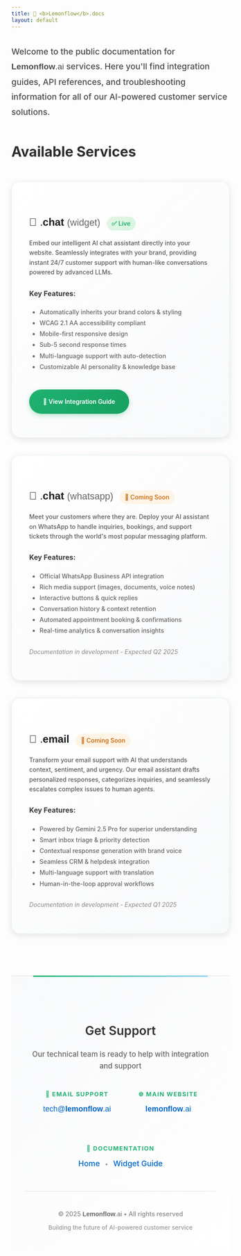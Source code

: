 ```yaml
---
title: 🍋 <b>Lemonflow</b>.docs
layout: default
---
```


<style>
  @import url('https://fonts.googleapis.com/css2?family=Raleway:wght@400;450;500;600;700&display=swap');
  
  h1 {
    font-family: 'Raleway', -apple-system, BlinkMacSystemFont, 'Segoe UI', Roboto, sans-serif !important;
    font-weight: 700 !important;
    font-size: 3rem !important;
    margin-bottom: 1.5rem !important;
    background: linear-gradient(135deg, #1FB270 0%, #8fd3f4 100%);
    -webkit-background-clip: text;
    -webkit-text-fill-color: transparent;
    background-clip: text;
    font-variant-ligatures: normal !important;
    -webkit-font-variant-ligatures: normal !important;
  }
  
  .site-title {
    font-family: 'Raleway', sans-serif !important;
  }
  
  .site-title .lemon {
    font-weight: 600 !important;
  }
  
  .site-title .docs {
    font-weight: 450 !important;
  }
  
  .docs, body {
    font-family: 'Raleway', -apple-system, BlinkMacSystemFont, 'Segoe UI', Roboto, sans-serif !important;
    font-weight: 450 !important;
    line-height: 1.7 !important;
    font-variant-ligatures: normal !important;
    -webkit-font-variant-ligatures: normal !important;
    font-feature-settings: "liga" 1 !important;
  }
  
  .service-card {
    margin: 2.5rem 0;
    padding: 2.5rem;
    background: linear-gradient(135deg, #ffffff 0%, #f8f9fa 100%);
    border-radius: 20px;
    box-shadow: 0 4px 15px rgba(0, 0, 0, 0.1);
    border: 1px solid rgba(31, 178, 112, 0.1);
    transition: all 0.3s cubic-bezier(0.4, 0, 0.2, 1);
    position: relative;
    overflow: hidden;
  }
  
  .service-card::before {
    content: '';
    position: absolute;
    top: 0;
    left: 0;
    right: 0;
    height: 4px;
    background: linear-gradient(90deg, #1FB270 0%, #8fd3f4 100%);
    transform: scaleX(0);
    transition: transform 0.3s;
  }
  
  .service-card:hover {
    box-shadow: 0 8px 25px rgba(31, 178, 112, 0.15);
    border-color: rgba(31, 178, 112, 0.3);
  }
  
  .service-card:hover::before {
    transform: scaleX(1);
  }
  
  .status-badge {
    display: inline-block;
    padding: 0.25rem 0.75rem;
    border-radius: 20px;
    font-size: 0.875rem;
    font-weight: 500;
    margin-left: 0.5rem;
  }
  
  .status-available {
    background: linear-gradient(135deg, #e7f5e7 0%, #d4f4dd 100%);
    color: #1FB270;
    font-weight: 600;
  }
  
  .status-coming {
    background: #fff4e5;
    color: #c96100;
  }
  
  .feature-list {
    margin: 1rem 0;
    padding-left: 1.5rem;
  }
  
  .cta-button {
    display: inline-block;
    padding: 1rem 2rem;
    background: linear-gradient(135deg, #1FB270 0%, #17a060 100%);
    color: #ffffff;
    text-decoration: none;
    border-radius: 40px;
    font-weight: 600;
    transition: all 0.3s cubic-bezier(0.4, 0, 0.2, 1);
    margin-top: 1.5rem;
    box-shadow: 0 4px 12px rgba(31, 178, 112, 0.3);
  }
  
  .cta-button:hover {
    background: linear-gradient(135deg, #17a060 0%, #1FB270 100%);
    box-shadow: 0 6px 20px rgba(31, 178, 112, 0.4);
  }
  
  footer {
    background: linear-gradient(135deg, #f8f9fa 0%, #ffffff 100%);
    color: #333;
    padding: 4rem 2rem 2rem 2rem;
    margin-top: 6rem;
    text-align: center;
    position: relative;
    border-top: 1px solid #e0e0e0;
  }
  
  footer::before {
    content: '';
    position: absolute;
    top: -1px;
    left: 10%;
    right: 10%;
    height: 3px;
    background: linear-gradient(90deg, #1FB270 0%, #8fd3f4 100%);
    border-radius: 2px;
  }
  
  .footer-link {
    color: #0066cc !important;
    text-decoration: none !important;
    transition: all 0.3s;
    border-bottom: 1px solid transparent;
  }
  
  .footer-link:hover {
    color: #1FB270 !important;
    border-bottom-color: #1FB270;
  }
  
  .service-name {
    font-family: 'Raleway', sans-serif;
  }
  
  .service-name .dot {
    font-weight: 450;
    color: #1a1a1a;
  }
  
  .service-name .name {
    font-weight: 600;
    color: #1a1a1a;
  }
  
  .service-name .type {
    font-weight: 400;
    color: #666;
    font-size: 0.9em;
  }
</style>

<div class="docs">

<p style="font-size: 1.2rem; color: #4a4a4a; margin: 2rem 0; line-height: 1.8;">
Welcome to the public documentation for <span style="font-family: 'Raleway', sans-serif;"><strong style="font-weight: 600;">Lemonflow</strong><span style="font-weight: 450;">.ai</span></span> services. Here you'll find integration guides, API references, and troubleshooting information for all of our AI-powered customer service solutions.
</p>

<h2 style="font-size: 2rem; margin: 3rem 0 2rem 0; color: #2c2c2c;">Available Services</h2>

<div class="service-card">
  <h3 style="font-size: 1.5rem; margin-bottom: 1rem; color: #1a1a1a;">
    <span class="service-name">
      💬 <span class="dot">.</span><span class="name">chat</span> <span class="type">(widget)</span>
    </span>
    <span class="status-badge status-available">✅ Live</span>
  </h3>
  
  <p style="color: #5a5a5a; margin-bottom: 1.5rem; line-height: 1.6;">
    Embed our intelligent AI chat assistant directly into your website. Seamlessly integrates with your brand, providing instant 24/7 customer support with human-like conversations powered by advanced LLMs.
  </p>
  
  <h4 style="font-size: 1rem; margin-bottom: 0.75rem; color: #3a3a3a;">Key Features:</h4>
  <ul class="feature-list" style="color: #666; line-height: 1.8;">
    <li>Automatically inherits your brand colors & styling</li>
    <li>WCAG 2.1 AA accessibility compliant</li>
    <li>Mobile-first responsive design</li>
    <li>Sub-5 second response times</li>
    <li>Multi-language support with auto-detection</li>
    <li>Customizable AI personality & knowledge base</li>
  </ul>
  
  <a href="widget/integration" class="cta-button">📖 View Integration Guide</a>
</div>

<div class="service-card">
  <h3 style="font-size: 1.5rem; margin-bottom: 1rem; color: #1a1a1a;">
    <span class="service-name">
      📱 <span class="dot">.</span><span class="name">chat</span> <span class="type">(whatsapp)</span>
    </span>
    <span class="status-badge status-coming">🔄 Coming Soon</span>
  </h3>
  
  <p style="color: #5a5a5a; margin-bottom: 1.5rem; line-height: 1.6;">
    Meet your customers where they are. Deploy your AI assistant on WhatsApp to handle inquiries, bookings, and support tickets through the world's most popular messaging platform.
  </p>
  
  <h4 style="font-size: 1rem; margin-bottom: 0.75rem; color: #3a3a3a;">Key Features:</h4>
  <ul class="feature-list" style="color: #666; line-height: 1.8;">
    <li>Official WhatsApp Business API integration</li>
    <li>Rich media support (images, documents, voice notes)</li>
    <li>Interactive buttons & quick replies</li>
    <li>Conversation history & context retention</li>
    <li>Automated appointment booking & confirmations</li>
    <li>Real-time analytics & conversation insights</li>
  </ul>
  
  <p style="color: #888; font-style: italic; margin-top: 1.5rem;">
    Documentation in development - Expected Q2 2025
  </p>
</div>

<div class="service-card">
  <h3 style="font-size: 1.5rem; margin-bottom: 1rem; color: #1a1a1a;">
    <span class="service-name">
      📧 <span class="dot">.</span><span class="name">email</span>
    </span>
    <span class="status-badge status-coming">🔄 Coming Soon</span>
  </h3>
  
  <p style="color: #5a5a5a; margin-bottom: 1.5rem; line-height: 1.6;">
    Transform your email support with AI that understands context, sentiment, and urgency. Our email assistant drafts personalized responses, categorizes inquiries, and seamlessly escalates complex issues to human agents.
  </p>
  
  <h4 style="font-size: 1rem; margin-bottom: 0.75rem; color: #3a3a3a;">Key Features:</h4>
  <ul class="feature-list" style="color: #666; line-height: 1.8;">
    <li>Powered by Gemini 2.5 Pro for superior understanding</li>
    <li>Smart inbox triage & priority detection</li>
    <li>Contextual response generation with brand voice</li>
    <li>Seamless CRM & helpdesk integration</li>
    <li>Multi-language support with translation</li>
    <li>Human-in-the-loop approval workflows</li>
  </ul>
  
  <p style="color: #888; font-style: italic; margin-top: 1.5rem;">
    Documentation in development - Expected Q1 2025
  </p>
</div>

</div>

<footer>
  <h2 style="font-size: 1.75rem; margin-bottom: 1rem; color: #333; font-weight: 600;">
    Get Support
  </h2>
  
  <p style="color: #666; margin-bottom: 2.5rem; font-size: 1.05rem; line-height: 1.6;">
    Our technical team is ready to help with integration and support
  </p>
  
  <div style="display: flex; justify-content: center; gap: 4rem; flex-wrap: wrap; margin-bottom: 3rem;">
    <div>
      <strong style="color: #1FB270; font-size: 0.85rem; text-transform: uppercase; letter-spacing: 1.5px; display: block; margin-bottom: 0.5rem;">📧 Email Support</strong>
      <a href="mailto:tech@lemonflow.ai" class="footer-link" style="font-family: 'Raleway', sans-serif; font-size: 1.1rem;">tech@<span style="font-weight: 600;">lemonflow</span><span style="font-weight: 450;">.ai</span></a>
    </div>
    <div>
      <strong style="color: #1FB270; font-size: 0.85rem; text-transform: uppercase; letter-spacing: 1.5px; display: block; margin-bottom: 0.5rem;">🌐 Main Website</strong>
      <a href="https://lemonflow.ai/" class="footer-link" style="font-family: 'Raleway', sans-serif; font-size: 1.1rem;"><span style="font-weight: 600;">lemonflow</span><span style="font-weight: 450;">.ai</span></a>
    </div>
    <div>
      <strong style="color: #1FB270; font-size: 0.85rem; text-transform: uppercase; letter-spacing: 1.5px; display: block; margin-bottom: 0.5rem;">📖 Documentation</strong>
      <div style="margin-top: 0.25rem;">
        <a href="/" class="footer-link" style="font-size: 1.1rem;">Home</a>
        <span style="color: #999; margin: 0 0.5rem;">•</span>
        <a href="widget/integration" class="footer-link" style="font-size: 1.1rem;">Widget Guide</a>
      </div>
    </div>
  </div>
  
  <div style="padding-top: 2rem; border-top: 1px solid #e0e0e0;">
    <p style="margin: 0.5rem 0; font-size: 0.9rem; color: #888;">
      © 2025 <span style="font-family: 'Raleway', sans-serif;"><span style="font-weight: 600; color: #666;">Lemonflow</span><span style="font-weight: 450; color: #666;">.ai</span></span> • All rights reserved
    </p>
    <p style="margin: 0.5rem 0; font-size: 0.85rem; color: #999;">
      Building the future of AI-powered customer service
    </p>
  </div>
</footer>